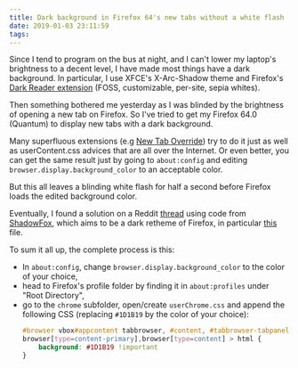 ```yaml
---
title: Dark background in Firefox 64's new tabs without a white flash
date: 2019-01-03 23:11:59
tags:
---
```



Since I tend to program on the bus at night, and I can't lower my laptop's brightness to a decent level,
I have made most things have a dark background. In particular, I use XFCE's X-Arc-Shadow theme and Firefox's [Dark Reader extension](https://addons.mozilla.org/en-US/firefox/addon/darkreader/) (FOSS, customizable, per-site, sepia whites).

Then something bothered me yesterday as I was blinded by the brightness of opening a new tab on Firefox.
So I've tried to get my Firefox 64.0 (Quantum) to display new tabs with a dark background.

Many superfluous extensions (e.g [New Tab Override](https://addons.mozilla.org/en-US/firefox/addon/new-tab-override/)) 
try to do it just as well as userContent.css advices that are all over the Internet. Or even better, you can get the same result
just by going to `about:config` and editing `browser.display.background_color` to an acceptable color.

But this all leaves a blinding white flash for half a second before Firefox loads the edited background color.

Eventually, I found a solution on a Reddit [thread](https://old.reddit.com/r/FirefoxCSS/comments/83grjw/white_flash_is_back_in_firefox_60_can_someone_fix/)
using code from [ShadowFox](https://github.com/overdodactyl/ShadowFox), which aims to be a dark retheme of Firefox, in particular 
[this](https://github.com/overdodactyl/ShadowFox/blob/master/css/userChrome-files/remove_white_flash.css) file.

To sum it all up, the complete process is this:

* In `about:config`, change `browser.display.background_color` to the color of your choice,
* head to Firefox's profile folder by finding it in `about:profiles` under "Root Directory",
* go to the `chrome` subfolder, open/create `userChrome.css` and append the following CSS
  (replacing `#1D1B19` by the color of your choice):
    ```css
    #browser vbox#appcontent tabbrowser, #content, #tabbrowser-tabpanels, 
    browser[type=content-primary],browser[type=content] > html {
        background: #1D1B19 !important
    }
    ```